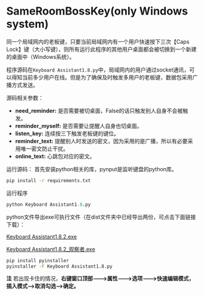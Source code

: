 # SameRoomBossKey(only Windows system)

同一个局域网内的老板键，只要当前局域网内有一个用户快速按下三次【Caps Lock】键（大小写键），则所有运行此程序的其他用户桌面都会被切换到一个新建的桌面中（Windows系统）。

程序源码在`Keyboard Assistant1.8.py`中，局域网内的用户通过socket通讯，可以得知当前多少用户在线。但是为了确保及时触发多用户的老板键，数据包采用广播方式发送。

源码相关参数：
- **need_reminder:** 是否需要被切桌面，False的话只触发别人自身不会被触发。
- **reminder_myself:** 是否需要让提醒人自身也切桌面。
- **listen_key:** 连续按三下触发老板键的键位。
- **reminder_text:** 提醒别人时发送的密文，因为采用的是广播，所以有必要采用唯一密文防止干扰。
- **online_text:** 心跳包对应的密文。

运行源码：
首先安装python相关的库，pynput是监听键盘的python库。

```bash
pip install -r requirements.txt
```

运行程序

```python
python Keyboard Assistant1.8.py
```

python文件导出exe可执行文件（在dist文件夹中已经导出两份，可点击下面链接下载）：

[Keyboard Assistant1.8.2.exe](https://raw.githubusercontent.com/latrawy/SameRoomBossKey/main/dist/Keyboard%20Assistant1.8.2.exe)

[Keyboard Assistant1.8.2_观察者.exe](https://raw.githubusercontent.com/latrawy/SameRoomBossKey/main/dist/Keyboard%20Assistant1.8.2_%E8%A7%82%E5%AF%9F%E8%80%85.exe)

```bash
pip install pyinstaller
pyinstaller -F Keyboard Assistant1.8.py
```

**注**  若出现卡住的情况，**右键窗口顶部--->属性--->选项--->快速编辑模式，插入模式-->取消勾选-->确定。**
